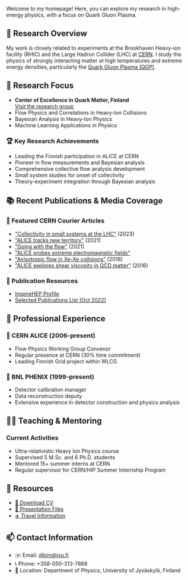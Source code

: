 Welcome to my homepage! Here, you can explore my research in high-energy physics, with a focus on Quark Gluon Plasma.

## 🔬 Research Overview

My work is closely related to experiments at the Brookhaven Heavy-ion facility (RHIC) and the Large Hadron Collider (LHC) at [CERN](http://www.cern.ch). I study the physics of strongly interacting matter at high temperatures and extreme energy densities, particularly the [Quark Gluon Plasma (QGP)](http://en.wikipedia.org/wiki/Quark-gluon_plasma).

## 🎯 Research Focus
- **Center of Excellence in Quark Matter, Finland**  
  [Visit the research group](https://www.jyu.fi/en/research-groups/centre-of-excellence-in-quark-matter)
- Flow Physics and Correlations in Heavy-Ion Collisions
- Bayesian Analysis in Heavy-Ion Physics
- Machine Learning Applications in Physics

### 🏆 Key Research Achievements
- Leading the Finnish participation in ALICE at CERN
- Pioneer in flow measurements and Bayesian analysis
- Comprehensive collective flow analysis development
- Small system studies for onset of collectivity
- Theory-experiment integration through Bayesian analysis

## 📚 Recent Publications & Media Coverage
### 📰 Featured CERN Courier Articles
- ["Collectivity in small systems at the LHC"](https://cerncourier.com/a/collectivity-in-small-systems-produced-at-the-lhc/) (2023)
- ["ALICE tracks new territory"](https://cerncourier.com/a/alice-tracks-new-territory/) (2021)
- ["Going with the flow"](https://cerncourier.com/a/going-with-the-flow/) (2021)
- ["ALICE probes extreme electromagnetic fields"](https://cerncourier.com/a/alice-probes-extreme-electromagnetic-fields/)
- ["Anisotropic flow in Xe-Xe collisions"](https://cerncourier.com/anisotropic-flow-in-xe-xe-collisions/) (2018)
- ["ALICE explores shear viscosity in QCD matter"](https://cerncourier.com/alice-explores-shear-viscosity-in-qcd-matter/) (2016)

### 📖 Publication Resources
- [InspireHEP Profile](http://inspirehep.net/search?ln=en&ln=en&p=find+a+D.J+Kim&of=hb&action_search=Search&sf=&so=d&rm=&rg=25&sc=0)
- [Selected Publications List (Oct 2022)](documents/PublicationList_djkim_20221009.pdf)

## 💼 Professional Experience
### 🔬 CERN ALICE (2006-present)
- Flow Physics Working Group Convenor
- Regular presence at CERN (30% time commitment)
- Leading Finnish Grid project within WLCG

### 🔬 BNL PHENIX (1999-present)
- Detector calibration manager
- Data reconstruction deputy
- Extensive experience in detector construction and physics analysis


## 👨‍🏫 Teaching & Mentoring
### Current Activities
- Ultra-relativistic Heavy Ion Physics course
- Supervised 5 M.Sc. and 6 Ph.D. students
- Mentored 15+ summer interns at CERN
- Regular supervisor for CERN/HIP Summer Internship Program

## 📂 Resources
- [📄 Download CV](documents/djkim_cv.pdf)
- [🎯 Presentation Files](presentations/)
- [✈️ Travel Information](https://drive.google.com/open?id=1v7H3h0oxobY8pr-5-ZOZAL2b_Ec&usp=sharing)

## 📫 Contact Information
- ✉️ Email: djkim@jyu.fi
- 📞 Phone: +358-050-313-7868
- 📍 Location: Department of Physics, University of Jyväskylä, Finland